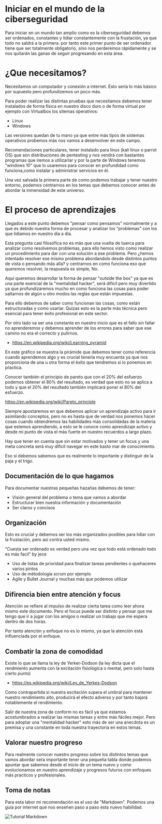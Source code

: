 # Iniciar en el mundo de la ciberseguridad
Para iniciar en un mundo tan amplio como es la ciberseguridad debemos ser ordenados, constantes y  lidiar constantemente con la frustación, ya que todo no saldrá a la primera. por tanto este primer punto de ser ordenador tiene que ser totalmente obligatorio, sino nos perderemos rápidamente y se nos quitarán las ganas de seguir progresando en esta área.

# ¿Que necesitamos?
Necesitamos un computador y conexión a internet. Esto sería lo más básico por supuesto pero profundizemos un poco más.

Para poder realizar las distintas pruebas que necesitamos debemos tener instalados de forma física en nuestro disco duro o de forma virtual  por ejemplo con Virtualbox los sitemas operativos:

* Linux
* Windows

Las versiones quedan de tu mano ya que entre más tipos de sistemas operativos probemos más nos vamos a desenvolver  en este campo.

Recomendaciones particulares, tener instalado  para linux (kali linux o parrot OS) que son distribuciones de pentesting y nos vendrá con bastantes programas que iremos a utilizarlar y por la parte de Windows tenemos "windows 10" que lo usaremos para conocer en profundidad como funciona,como instalar y administrar servicios en él.

Una vez salvada la primera parte de como podemos trabajar y tener nuestro entorno, podemos centrarnos en los temas que debemos conocer antes de abordar la inmensidad de este universo.

# El proceso de aprendizajes

Llegados a este punto debemos "pensar como pensamos" normalmente y a que es debido nuestra forma de procesar y analizar los "problemas" con los que lidiamos en nuestro día a día.

Esta pregunta casi filosófica no es más que una vuelta de tuerca para analizar como resolvemos problemas, para ello hemos visto como realizar un procedimiento para dar con una solución a ese problema. Pero ¿hemos intentado resolver ese mismo problema abordandolo desde distintos puntos de vista o pensando más  alla? y centrarnos en como funciona eso que queremos resolver, la respuesta es simple, No.

Aquí queremos desarrollar la forma de pensar "outside the box" ya que es una parte esencial de la "mentalidad hacker", será dificil pero muy divertido ya que profundizaremos mucho en como funciona las cosas para poder saltarnos de algún u otro modos las reglas que están impuestas.

Para ello debemos de saber como funcionan las cosas, como están estructuradas y como usarlar. Quizas esto es la parte más técnica pero esencial para tener éxito profesional en este sector.

Por otro lado va ser una constante en nuestro inicio que es el fallo sin fallar no aprenderemos y debemos aprender de los errores para saber que ese camino no era el correcto y pulirnos.



 * https://en.wikipedia.org/wiki/Learning_pyramid

 En este gráfico se muestra la pirámide que debemos tener como referencia cuando aprendemos algo y es crucial tenerla muy encuenta ya que nos proporciona de una u otra forma el éxito que tendremos si lo ponemos en pŕactica.

 Conocer también el principio de pareto que con el 20% del esfuerzo podemos obtener el 80% del resultado, es verdad que esto no se aplica a todo y que el 20% del resultado también implicará poner el 80% del esfuerzo.

 https://en.wikipedia.org/wiki/Pareto_principle


Siempre apostaremos en que debemos aplicar un aprendizaje activo para ir asimilando conceptos, pero no es hasta que de verdad nos ponemos hacer cosas cuando obtendremos las habilidades más consolidadas de la materia que estemos aprendiendo, a esto se le conoce como aprendizaje activo y desde mi punto de vista el más fuerte en nuestro recuerdos a largo plazo.



Hay que tener en cuenta que sin estar motivados y tener un focus y una meta concreta será muy dificil navegar en este basto mar de conocimiento.

Eso si debemos sabemos que es realmente lo importante y distinguir de la paja y el trigo.


## Documentación de lo que hagamos

Para documentar nuestras pequeñas hazañas debemos de tener:

* Visión general del problema o tema que vamos a abordar
* Estructurar bien nuestra información y documentación
* Ser claros y concisos


## Organización 

Esto es crucial y debemos ser los más organizados posibles para lidiar con la frustación, pero así contra usted mismo.

"Cuesta ser ordenado es verdad pero una vez que todo está ordenado todo es más facil" by jece

* Uso de listas de prioridad para finalizar tareas pendientes o quehaceres varios pintos
* Uso de métodología scrum por ejemplo
* Agile y Bullet Journal y muchas más que podemos utilizar


## Difirencia bien entre atención y focus

Atención se refiere al impulso de realizar cierta tarea como leer ahora mismo este documento. Pero el focus puede ser distinto y pensar que me tengo que ir a jugar con los amigos o realizar un trabajo que me espera dentro de dos horas.

Por tanto atención y enfoque no es lo mismo, ya que la atención está influenciada por el enfoque.


## Combatir la zona de comodidad

Existe lo que se llama la ley de Yerker-Dodson (la ley dicta que el rendmiento aumenta con la excitación fisiológica o mental, pero solo hasta cierto punto)

* https://es.wikipedia.org/wiki/Ley_de_Yerkes-Dodson

Como contrapartida si nuestra excitación supera el umbral para mantener nuestro rendimiento alto, producirá el efecto adverso y por tanto bajará notablemente el rendimiento.


Salir de nuestra zona de conform no es fácil ya que estamos acostumbrados a realizar las mismas tareas y entre más fáciles mejor. Pero para adoptar una "mentalidad hacker" esto más de ser una anecdota es un premisa y una constante en toda nuestra trayectoria en estos temas.

## Valorar nuestro progreso

Para realmente conocer nuestro progreso sobre los distintos temas que vamos abordar seŕa importante tener una pequeña tabla donde podemos apuntar que sabemos
desde el inicio de un tema nuevo y como evolucionamos en nuestro aprendizaje y progresos futuros con enfoques más practicos y profesionales.


## Toma de notas

Para esta labor mi recomendación es el uso de "Markdown". Podemos una guia por internet que nos enseñen paso a paso esta nuevo habilidad.

![Tutorial Markdown](https://geekland.eu/aprender-markdown-en-minutos/ "esto es un tutorial para aprender Markdown")